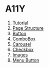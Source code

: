 # A11Y

<ol>
  <li>
    <a href="https://github.com/wonjin-dev/web-accessibility/blob/master/Tutorial.md">
      Tutorial
    </a>
  </li>
  <li>
    <a href="https://github.com/wonjin-dev/web-accessibility/blob/master/Page Structure.md">
      Page Structure
    </a>
  </li>
  <li>
    <a href="https://github.com/wonjin-dev/web-accessibility/blob/master/Button.md">
      Button
    </a>
  </li>
  <li>
    <a href="https://github.com/wonjin-dev/web-accessibility/blob/master/ComboBox.md">
      ComboBox
    </a>
  </li>
  <li>
    <a href="https://github.com/wonjin-dev/web-accessibility/blob/master/Carousel.md">
      Carousel
    </a>
  </li>
  <li>
    <a href="https://github.com/wonjin-dev/web-accessibility/blob/main/Checkbox">
      Checkbox
    </a>
  </li>
  <li>
    <a href="https://github.com/wonjin-dev/web-accessibility/blob/main/Images">
      Images
    </a>
  </li>
  <li>
    <a href="https://github.com/wonjin-dev/web-accessibility/blob/main/Menu Button.md">
      Menu Button
    </a>
  </li>
</ol>
